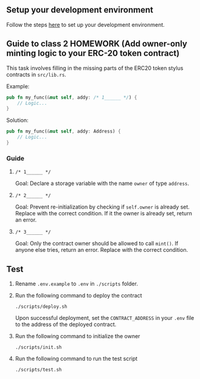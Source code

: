 
## Setup your development environment 

Follow the steps [here](https://docs.arbitrum.io/stylus/quickstart#setting-up-your-development-environment) to set up your development environment.


## Guide to class 2 HOMEWORK (Add owner-only minting logic to your ERC-20 token contract)

This task involves filling in the missing parts of the ERC20 token stylus contracts in `src/lib.rs`.

Example:
```rust
pub fn my_func(&mut self, addy: /* 1______ */) {
    // Logic...
}
```

Solution:
```rust
pub fn my_func(&mut self, addy: Address) {
    // Logic...
}
```

### Guide
1. `/* 1______ */`

    Goal: Declare a storage variable with the name `owner` of type `address`.

2. `/* 2______ */`

    Goal: Prevent re-initialization by checking if `self.owner` is already set. Replace with the correct condition. If it the owner is already set, return an error.

3. `/* 3______ */`

    Goal: Only the contract owner should be allowed to call `mint()`. If anyone else tries, return an error. Replace with the correct condition.


## Test

1. Rename `.env.example` to `.env` in `./scripts` folder.

2. Run the following command to deploy the contract
    ```
    ./scripts/deploy.sh
    ```
    Upon successful deployment, set the `CONTRACT_ADDRESS` in your `.env` file to the address of the deployed contract.

3. Run the following command to initialize the owner
    ```
    ./scripts/init.sh
    ```

4. Run the following command to run the test script
    ```
    ./scripts/test.sh
    ```